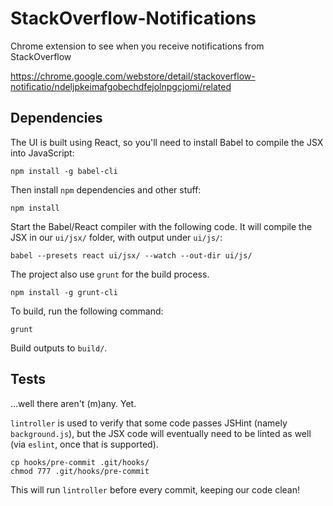 # StackOverflow-Notifications
Chrome extension to see when you receive notifications from StackOverflow

https://chrome.google.com/webstore/detail/stackoverflow-notificatio/ndeljpkeimafgobechdfejolnpgcjomi/related

## Dependencies

The UI is built using React, so you'll need to install Babel to compile the JSX into JavaScript:

    npm install -g babel-cli

Then install `npm` dependencies and other stuff:

    npm install

Start the Babel/React compiler with the following code. It will compile the JSX in our `ui/jsx/` folder, 
with output under `ui/js/`:

    babel --presets react ui/jsx/ --watch --out-dir ui/js/

The project also use `grunt` for the build process.

    npm install -g grunt-cli

To build, run the following command:

    grunt

Build outputs to `build/`.

## Tests

...well there aren't (m)any. Yet.

`lintroller` is used to verify that some code passes JSHint (namely `background.js`), but the JSX code
will eventually need to be linted as well (via `eslint`, once that is supported).

    cp hooks/pre-commit .git/hooks/
    chmod 777 .git/hooks/pre-commit

This will run `lintroller` before every commit, keeping our code clean!